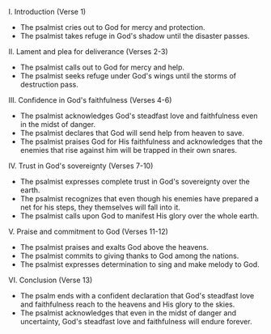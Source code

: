 I. Introduction (Verse 1)
- The psalmist cries out to God for mercy and protection.
- The psalmist takes refuge in God's shadow until the disaster passes.

II. Lament and plea for deliverance (Verses 2-3)
- The psalmist calls out to God for mercy and help.
- The psalmist seeks refuge under God's wings until the storms of destruction pass.

III. Confidence in God's faithfulness (Verses 4-6)
- The psalmist acknowledges God's steadfast love and faithfulness even in the midst of danger.
- The psalmist declares that God will send help from heaven to save.
- The psalmist praises God for His faithfulness and acknowledges that the enemies that rise against him will be trapped in their own snares.

IV. Trust in God's sovereignty (Verses 7-10)
- The psalmist expresses complete trust in God's sovereignty over the earth.
- The psalmist recognizes that even though his enemies have prepared a net for his steps, they themselves will fall into it.
- The psalmist calls upon God to manifest His glory over the whole earth.

V. Praise and commitment to God (Verses 11-12)
- The psalmist praises and exalts God above the heavens.
- The psalmist commits to giving thanks to God among the nations.
- The psalmist expresses determination to sing and make melody to God.

VI. Conclusion (Verse 13)
- The psalm ends with a confident declaration that God's steadfast love and faithfulness reach to the heavens and His glory to the skies.
- The psalmist acknowledges that even in the midst of danger and uncertainty, God's steadfast love and faithfulness will endure forever.